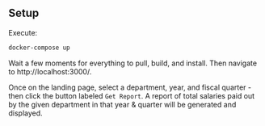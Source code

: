 ## Setup

Execute:
```bash
docker-compose up
```

Wait a few moments for everything to pull, build, and install. Then navigate to http://localhost:3000/.

Once on the landing page, select a department, year, and fiscal quarter - then click the button labeled `Get Report`. A report of total salaries paid out by the given department in that year & quarter will be generated and displayed.
